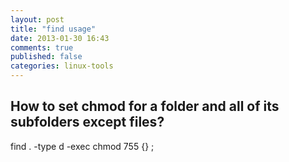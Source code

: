 ```yaml
---
layout: post
title: "find usage"
date: 2013-01-30 16:43
comments: true
published: false
categories: linux-tools
---
```


## How to set chmod for a folder and all of its subfolders except files?
find . -type d -exec chmod 755 {} \;
